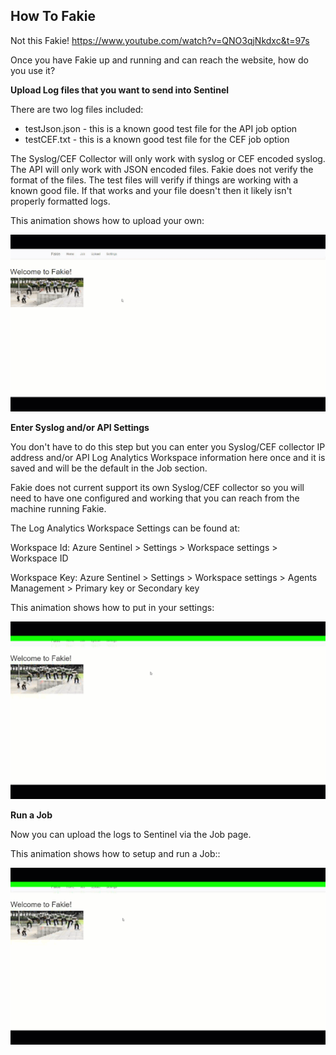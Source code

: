 ## How To Fakie

Not this Fakie!
https://www.youtube.com/watch?v=QNO3qjNkdxc&t=97s

Once you have Fakie up and running and can reach the website, how do you use it?

**Upload Log files that you want to send into Sentinel**

There are two log files included:

- testJson.json - this is a known good test file for the API job option
- testCEF.txt - this is a known good test file for the CEF job option

The Syslog/CEF Collector will only work with syslog or CEF encoded syslog.  The API will only work with JSON encoded files.  Fakie does not verify the format of the files.  The test files will verify if things are working with a known good file.  If that works and your file doesn't then it likely isn't properly formatted logs.

This animation shows how to upload your own:

![ubuntu1](https://github.com/daspiker/fakie/blob/main/app/static/fakie_upload_animated.gif)

**Enter Syslog and/or API Settings**

You don't have to do this step but you can enter you Syslog/CEF collector IP address and/or API Log Analytics Workspace information here once and it is saved and will be the default in the Job section.

Fakie does not current support its own Syslog/CEF collector so you will need to have one configured and working that you can reach from the machine running Fakie.

The Log Analytics Workspace Settings can be found at:

Workspace Id: Azure Sentinel > Settings >  Workspace settings > Workspace ID

Workspace Key: Azure Sentinel > Settings >  Workspace settings > Agents Management > Primary key or Secondary key

This animation shows how to put in your settings:

![ubuntu1](https://github.com/daspiker/fakie/blob/main/app/static/fakie_settings_syslog_api_animated.gif)

**Run a Job**

Now you can upload the logs to Sentinel via the Job page.  

This animation shows how to setup and run a Job::

![ubuntu1](https://github.com/daspiker/fakie/blob/main/app/static/fakie_job_animated.gif)